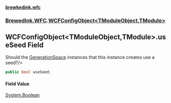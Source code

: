 #### [brewkedink.wfc](index.md 'index')
### [BrewedInk.WFC](BrewedInk_WFC.md 'BrewedInk.WFC').[WCFConfigObject&lt;TModuleObject,TModule&gt;](WCFConfigObject_TModuleObject_TModule_.md 'BrewedInk.WFC.WCFConfigObject&lt;TModuleObject,TModule&gt;')
## WCFConfigObject&lt;TModuleObject,TModule&gt;.useSeed Field
Should the [GenerationSpace](GenerationSpace.md 'BrewedInk.WFC.GenerationSpace') instances that this instance creates use a seed?/>  
```csharp
public bool useSeed;
```
#### Field Value
[System.Boolean](https://docs.microsoft.com/en-us/dotnet/api/System.Boolean 'System.Boolean')

